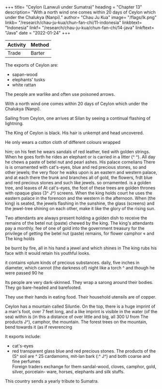 +++
title= "Ceylon (Lanwuli under Sumatra)"
heading = "Chapter 13"
description= "With a north wind one comes within 20 days of Ceylon which under the Chalukya (Nanpi)."
author= "Chau Ju Kua"
image= "/flags/lk.png"
linkb= "/research/chau-ju-kua/chun-fan-chi/11-indonesia"
linkbtext= "Indonesia"
linkf= "/research/chau-ju-kua/chun-fan-chi/14-java"
linkftext= "Java"
date = "2022-01-24"
+++


Activity | Method 
--- | ---
Trade | Barter


The exports of Ceylon are:
- sapan-wood
- elephants' tusks
- white rattan

The people are warlike and often use poisoned arrows.

With a north wind one comes within 20 days of Ceylon which under the Chalukya (Nanpi).

Sailing from Ceylon, one arrives at Silan by seeing a continual flashing of lightning.

The King of Ceylon is black. His hair is unkempt and head uncovered. 

He only wears a cotton cloth of different colours wrapped 

him; on his feet he wears sandals of red leather, tied with golden strings.
When
he goes forth he rides an elephant or
is
carried in a litter
(^
^).
All day he chews a paste of betel nut and pearl ashes.
His palace
cornelians
There
is
is
ornamented with cat's-eyes, blue and red precious stones, so
and other jewels; the very
floor
he walks upon
is
an eastern and western palace, and at each there
the trunk and branches
all
of gold, the flowers, frdt
blue and red precious stones and such like jewels.
so ornamented.
is
a golden tree,
and leaves of
At
cat's-eyes,
the foot of these trees
are golden thrones with opaque glass (3^ J^) screens.
When
the king holds court he uses the eastern palace in
the forenoon and the western in the
afternoon. When (the king) is seated,
the jewels flashing in the sunshine,
the glass (screens) and the jewel-tree
shining on each other, make it like the
glory of the rising sun.

Two attendants are always present holding a
golden dish to receive the
remains of the betel nut (paste) chewed by
the king. The king's attendants
pay a monthly. fee of one of gold into the government treasury for
the privilege of getting the betel nut (paste)
remains, for
flower
camphor « and
The king holds

be burnt by
fire,
all
in his
hand a jewel
and which shines in
The king rubs his face with it
would retain his youthful looks.

it
contains «plum
kinds of precious substances.
daily,
five inches in diameter,
which cannot
(the darkness of) night like a torch
^
and though he were passed 90 he

Its people are very dark-skinned. They wrap a sarong around their bodies. They go bare-headed and barefooted. 

They use their hands in eating food. Their household utensils are of copper.

Ceylon has a mountain called Siluntie. On the top, there is a huge imprint of a man's foot, over 7 feet long, and a like imprint is visible in the water (of the sea)
within
is (in this
 a distance of over
little
and
big, all
300 U from
The products
J^), camphor,
the mountain. The forest trees on the mountain,
bend towards
it
(as if reverencing


It exports include:
- cat's-eyes
- red transparent glass
blue and red precious stones. The products of the
(S^
soil
are
^
25
cardamoms, mit-lan bark (:^
J^) and both coarse and fine perfumes \
Foreign traders exchange for them sandal-wood, cloves, camphor, gold, silver,
porcelain- ware, horses, elephants and silk
stuffs.

This country sends a yearly tribute to Sumatra.


<!-- Notes.
1)
So far as
is
known,
Ch6u
K'O-fei was the
first
Chinese writer to mention this section of
30 Sumatra, which he calls (3,2j Lan-li (^S J^)i ""i* concerning which he only says that it took
a merchant junk from Canton forty days to reach it. Ch6u's transcription reproduces very closely
the name used by the Arab travellers of the ninth and subsequent centuries to designate Sumatra
Al-Ramni. As used, however, by Ch6u K'u-fei, our author and by Marco Polo (who writes the
name Lamori), it designates the northern portion of the W. coast of Sumatra, commencing from
35 the neighbourhood of A chin Head. Yule, Marco Polo, 11,281, 283. See also Cordier, Friar
Odoric, 135, 137.
The Chinese
(^
"J^
missions of the beginning of the fifteenth century wrote the nameNan-(Lan-)p'o-li
T^lj) or Nan-(Lan-)wu-li
(^ /g
J^), and
in these forms the
name occurs
^7^)
although the same work has lira-(La-)mo-li, yang (j^jj
40 of Lambri)). The Ming-shi says that Nan-p'o-li (i. e., the principal port of that
Ming-shi
|^
(325),
days' sailing from Su-m6n-ta-la
(j^ p^ 3^
Wjj)
— the
Samara of
was three
Samuthrah of
district)
Polo, the
in the
"^^^ Sea74
LAMBRI, ISLAN'D OF CETLON,
1,13
near the head of the estuary-like Gulf of
Samawe. To the N. W. of Nan-p'o-li, the Ming-
shi adds, a high mountain called Mau-shan (ijjg |JLf) <» "Hat mountainn rises out of the sea.
This is Pulo Rondo or Pulo Way off Achin. Gerini, Researches, 385. See, however, Phillips,
5
J. C. B. R. A. S. XXI, 221, and Groeneveldt, Notes, 100.
Ibn Batuta, and placed by Yule
called in the
Pasei,
(op. cit. II, 277)
charts Telo (or Talak)
Chou
K'u-feii appears to have been the first Chinese writer to speak of Ceylon as Si-lan,
would seem, he must have heard of from a Singhalese who probably shortened the sound
Sihalam (the Pali form for Singhala) into Silam. See Yule, Marco Polo, II, 296, n. 1. The Yuan-
shi, 97, uses the form Ki-Ian
which represents the same native form, and the Ming-
2)
which,
it
(^
shif,
326 has Si-lan
(^^
called the island Serendib
^),
Marco Polo
1|[).
,
also
used the form Seilom. The mediaeval Arabs 10
this name we find our author using
— from the Pali Singhala-dipa, and
in a subsequent passage, under the form Si-lun-tie to designate (as did also the Arabs) Adam's Peak.
Fa-hien, in the fifth centtiry, was the first Chinese to mention Ceylon, he called it Shi-tzi-kuo,
«the kingdom of the Lions, in Sanskrit Singhala. HUan-tsang, in the seventh century, transcribed
the name by Song-k'ie-lo (f^
^)' ^^
^), while I-tsing used the form Song-ho-lo ({^
^
The name Lang-ya
(^&
^f")
g^
"^^^
'"''^°
used, transcribing the Sanskrit Lanka, one of the old
—
On the Chinese knowledge of Ceylon, see Tennent, Ceylon, I, 583 604, and
some additional references toitby Ch6u K'(l-fej, supra, p. 26. Schlegel, T'oung-pao,
2^ ser. II, 133 made out that Si-lan was not Ceylon but a Sumatran tribe, the Silan of Deli.
3) Nan-p'i, roughly speaking, comprised as its dependencies the whole of the western coast 20
of India, though it applied more particularly to the Malabar coast. See infra, p. 89, n. 1. The
Malabars invasion of Ceylon began in A. D. 515 and ended in 1153, when Prakrama Bahu, having
driven them out of Ceylon, was crowned «soIe king of Lanka». He carried the war into the Dekkan,
and reduced Pandya and Chola, making their sovereigns his tributaries. He carried his arms into
Kamboja and Arramana in the Malay Peninsula (probably between Arracan and Siam). He died 25
in 1155, after the most glorious reign in the annals of Ceylon. aWithin thirty years itom the
decease of Prakrama Bahu, the kingdom was reduced to such an extremity of weakness by con-
tentions amongst the royal family, and by the excesses of their partisans, that the vigilant Malabars
names
of Ceylon.
also for
seized the opportunity to land with an
Magha, their leader, became king
to the
army
of 24,000 men, reconquered the whole island, and
of Ceylon A. D. 1211...
From
the beginning of the 13"! century 30
extinction of the Singhalese dynasty in the IStt, the island cannot be said to have been
—
Tennent, Ceylon, 394 418. See, however,
mentioned as a «dependency» of San-fo-ts'i, and supra, p. 73, where it
ever entirely freed from the presence of the Malabarsn.
supra, p. 62, where Si-lan
is
said Si-lan sent yearly tribute to San-fo-ts'i. In the early part of the twelfth century and
again in the early part of the thirteenth Ceylon, or a part of it, were under Cholian rule. T e n n e n t, 35
is
op. cit.
402
I,
et seqq.
«The lightnings of Ceylon are so remarkable, that in the middle ages they were as
well known to the Arabian seamen, who coasted the island on their way to China, as in later
times the storms that infested the Cape of Good Hope were familiar to early navigators of
Portugal. In the Mohit of Sidi Ali Chelebi, translated by von Hammer, it is stated that to 40
seamen, sailing from Diu to Malacca, «the sign of Ceylon being near is continual lightning, be it
accompanied by rain or without rain; so that 'the lightning of Ceylon' is proverbial for a liar»
4)
.
Tennent,
Ceylon,
I,
60
5) An
6) See infra Pt.
i
n.
weighed 20
II.
taels; it
Ch.
seems only
to
have been used for weighing gold.
45
I.
Hflan-tsang speaks
of the great ruby over the vihara of the Buddha's tooth in Ceylon.
Beal, Records, II, 218. Cosmas Indicopleustes teUs of a wonderful luminous gem of the king of
Taprobane which was «as large as a great pine-cone, fiery red, and when seen flashing from a
7)
:
distance, especially if the sun's rays are playing
graphy, 365 (Hakluyt Soc,
Our author
round
it, is
a matchless sight.D Christian Topo-
edit.).
5q
known, the only Chinese who has used this name to designate
Adams' Peak. Si-lun-tie, in Cantonese Sai-lun-tip, is the name Serendib, used by the mediaeval
->Arabs to designate the peak, although originally applied by them to the Island of Ceylon
itself.
8)
js,
so far as
isI,U
75
JAVA.
Keinaud,
etc. I, 5. Ibn Batuta, Voyages, IV, 179—182 says= «The mountain of
one of the highest in the world; we saw it from the open sea, although we were
distant from it nine days' journey .... The impress of the noble foot, that of our father Adam,
Serendib
Relations,
is
seen on a black and high rock, and in an open space. The foot is embedded in the rock,
its length is eleven spans. The people of China came here in past
times; they cut out of the stone the impress of the big toe and around it, and have placed
is
5 the imprint deeply sunk;
fragment in a temple of the city of Zeitun (Ts'aan-ch6u-fu) to which they come from the
this it appears that the Buddhist legend that the impress of
the foot on Adams' Peak was that of the Buddha, had grown up before the fourteenth century; it
this
most distant provinces)). From
unknown apparently to early Chinese writers. Fa-hi6n lived in Ceylon for two years, but
makes no mention of the Peak. In the seventh century Hflan-tsang speaks of the Ling-k'i6-shan
10 was
m^
Buddha
—
"^ U-l)? "^^^ mount of Lanka or Ceylon)) as the spot where the
preached the Lankavatara sUtra, but he makes no mention of the footprint (Be a I,
Eecords, II, 251), nor did I-tsing writing a little later, though he refers. in several places to the
15 Buddha's tooth. In the fifteenth century Adams' Peak is called Si-lan-shan (^, ^M \\\)
in Chinese works. See also Tennent, Ceylon, II, 132
141, and E. Dulaurier, Etude sur
1.°^
%^1
—
I'ouvrage intitule Kelation des Voyages, 51, 54.
9)
On glass, both opaque and transparent,
camphor was ever procured
in Ceylon; it
see infra, Pt. II. Ch. XXXII. It does not appear that
was probably imported there from Sumatra. The blue and
20 red precious stones are sapphires and carbuncles. On the precious stones of Ceylon, see Tennent
op. cit., I, 32—40, II, 590
592. «Mu-lan bark» is evidently the bark of the IcunibuJc of the Singha-
lese
—
— called maratha-maram by the Tamils;
the Pentaptera tomentosa, Rox., and
and, in addition to yielding a black dye,
25 when burnt, afford a substitute
mu-lan transcribing the Tamil word maram. It is
prized for its bark, which is sold as medicine,
is so charged with calcareous matter that its ashes,
«is chiefly
for the lime
it
which the natives chew with their
betel».
Tennent,
op. cit. I, 99.
10)
The
previous reference to Si-lan as a «dcpendency»
present one are irreconciliable with the statement
Si-lan
30 to two
is
«under the rule of»
(^^
made
\\\ Nan-p'i, unless
(S ^)
of San-fo-ts'i, and the
in the beginning of this chapter that
we suppose
that these statements refer
different periods or to different portions of the island. -->



